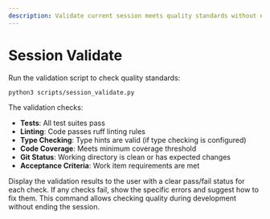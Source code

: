 ```yaml
---
description: Validate current session meets quality standards without ending it
---
```


# Session Validate

Run the validation script to check quality standards:

```bash
python3 scripts/session_validate.py
```

The validation checks:
- **Tests**: All test suites pass
- **Linting**: Code passes ruff linting rules
- **Type Checking**: Type hints are valid (if type checking is configured)
- **Code Coverage**: Meets minimum coverage threshold
- **Git Status**: Working directory is clean or has expected changes
- **Acceptance Criteria**: Work item requirements are met

Display the validation results to the user with a clear pass/fail status for each check. If any checks fail, show the specific errors and suggest how to fix them. This command allows checking quality during development without ending the session.
